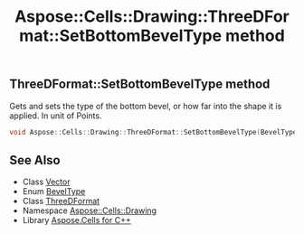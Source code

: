 ﻿---
title: Aspose::Cells::Drawing::ThreeDFormat::SetBottomBevelType method
linktitle: SetBottomBevelType
second_title: Aspose.Cells for C++ API Reference
description: 'Aspose::Cells::Drawing::ThreeDFormat::SetBottomBevelType method. Gets and sets the type of the bottom bevel, or how far into the shape it is applied. In unit of Points in C++.'
type: docs
weight: 1100
url: /cpp/aspose.cells.drawing/threedformat/setbottombeveltype/
---
## ThreeDFormat::SetBottomBevelType method


Gets and sets the type of the bottom bevel, or how far into the shape it is applied. In unit of Points.

```cpp
void Aspose::Cells::Drawing::ThreeDFormat::SetBottomBevelType(BevelType value)
```

## See Also

* Class [Vector](../../../aspose.cells/vector/)
* Enum [BevelType](../../beveltype/)
* Class [ThreeDFormat](../)
* Namespace [Aspose::Cells::Drawing](../../)
* Library [Aspose.Cells for C++](../../../)
